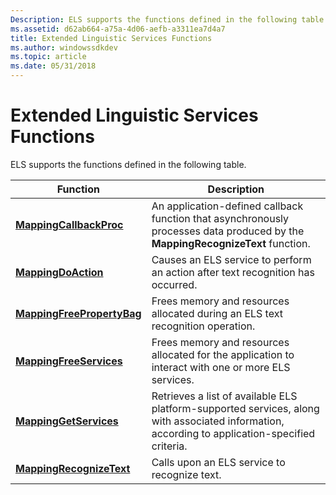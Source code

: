 ```yaml
---
Description: ELS supports the functions defined in the following table.
ms.assetid: d62ab664-a75a-4d06-aefb-a3311ea7d4a7
title: Extended Linguistic Services Functions
ms.author: windowssdkdev
ms.topic: article
ms.date: 05/31/2018
---
```


# Extended Linguistic Services Functions

ELS supports the functions defined in the following table.



| Function                                                 | Description                                                                                                                                    |
|----------------------------------------------------------|------------------------------------------------------------------------------------------------------------------------------------------------|
| [**MappingCallbackProc**](/windows/desktop/api/Elscore/nc-elscore-pfn_mappingcallbackproc)       | An application-defined callback function that asynchronously processes data produced by the **MappingRecognizeText** function.                 |
| [**MappingDoAction**](/windows/desktop/api/Elscore/nf-elscore-mappingdoaction)               | Causes an ELS service to perform an action after text recognition has occurred.                                                                |
| [**MappingFreePropertyBag**](/windows/desktop/api/Elscore/nf-elscore-mappingfreepropertybag) | Frees memory and resources allocated during an ELS text recognition operation.                                                                 |
| [**MappingFreeServices**](/windows/desktop/api/Elscore/nf-elscore-mappingfreeservices)       | Frees memory and resources allocated for the application to interact with one or more ELS services.                                            |
| [**MappingGetServices**](/windows/desktop/api/Elscore/nf-elscore-mappinggetservices)         | Retrieves a list of available ELS platform-supported services, along with associated information, according to application-specified criteria. |
| [**MappingRecognizeText**](/windows/desktop/api/Elscore/nf-elscore-mappingrecognizetext)     | Calls upon an ELS service to recognize text.                                                                                                   |



 

 

 



